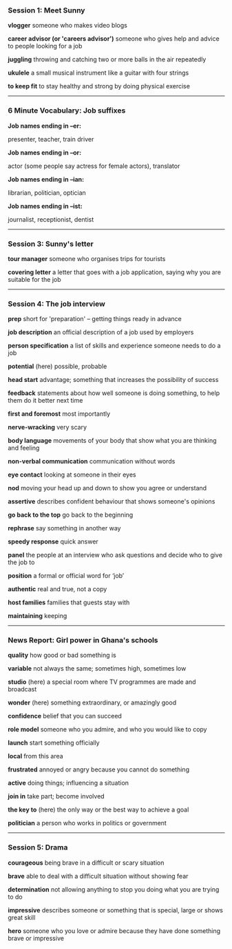 ### Session 1: Meet Sunny

**vlogger**
someone who makes video blogs

**career advisor (or 'careers advisor')**
someone who gives help and advice to people looking for a job

**juggling**
throwing and catching two or more balls in the air repeatedly

**ukulele**
a small musical instrument like a guitar with four strings

**to keep fit**
to stay healthy and strong by doing physical exercise

---
### 6 Minute Vocabulary: Job suffixes

**Job names ending in –er:**

presenter, teacher, train driver

**Job names ending in –or:**

actor (some people say actress for female actors), translator

**Job names ending in –ian:**

librarian, politician, optician

**Job names ending in –ist:**

journalist, receptionist, dentist

---
### Session 3: Sunny's letter

**tour manager**
someone who organises trips for tourists

**covering letter**
a letter that goes with a job application, saying why you are suitable for the job

---
### Session 4: The job interview

**prep**
short for 'preparation' – getting things ready in advance

**job description**
an official description of a job used by employers

**person specification**
a list of skills and experience someone needs to do a job

**potential**
(here) possible, probable

**head start**
advantage; something that increases the possibility of success

**feedback**
statements about how well someone is doing something, to help them do it better next time

**first and foremost**
most importantly

**nerve-wracking**
very scary

**body language**
movements of your body that show what you are thinking and feeling

**non-verbal communication**
communication without words

**eye contact**
looking at someone in their eyes

**nod**
moving your head up and down to show you agree or understand

**assertive**
describes confident behaviour that shows someone's opinions

**go back to the top**
go back to the beginning

**rephrase**
say something in another way

**speedy response**
quick answer

**panel**
the people at an interview who ask questions and decide who to give the job to

**position**
a formal or official word for ‘job’

**authentic**
real and true, not a copy

**host families**
families that guests stay with

**maintaining**
keeping

---
### News Report: Girl power in Ghana's schools

**quality**
how good or bad something is

**variable**
not always the same; sometimes high, sometimes low

**studio**
(here) a special room where TV programmes are made and broadcast

**wonder**
(here) something extraordinary, or amazingly good

**confidence**
belief that you can succeed

**role model**
someone who you admire, and who you would like to copy

**launch**
start something officially

**local**
from this area

**frustrated**
annoyed or angry because you cannot do something

**active**
doing things; influencing a situation

**join in**
take part; become involved

**the key to**
(here) the only way or the best way to achieve a goal

**politician**
a person who works in politics or government

---
### Session 5: Drama

**courageous**
being brave in a difficult or scary situation

**brave**
able to deal with a difficult situation without showing fear

**determination**
not allowing anything to stop you doing what you are trying to do

**impressive**
describes someone or something that is special, large or shows great skill

**hero**
someone who you love or admire because they have done something brave or impressive